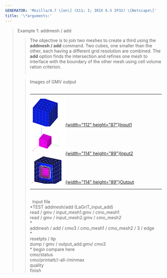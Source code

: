 ```yaml
---
GENERATOR: 'Mozilla/4.7 \[en\] (X11; I; IRIX 6.5 IP32) \[Netscape\]'
title: '\*arguments:'
---
```


> Example 1: addmesh / add
>
> > The objective is to join two meshes to create a third using the
> > **addmesh / add** command.
> > Two cubes, one smaller than the other, each having a different grid
> > resolution are combined. The **add** option finds the intersection
> > and refines one mesh to interface with the boundary of the other
> > mesh using cell volume ration criterion.\
> > [](../input_output/LaGriT_input_add) 
>
> > Images of GMV output\
> >  
> >   ---------------------------------------------------------------------------------------------------------------------------------------------------------- ---------------------------------------------------------------------------------------------------------------------------------------------------------- -------------------------------------------------------------------------------------------------------------------------------------------------------
> >   [![](image/addmesh_add/addmesh_mesh1_tn.gif){width="112" height="87"}](image/addmesh_add/addmesh_mesh1.gif)[Input1](image/addmesh_add/addmesh_mesh1.gif)   [![](image/addmesh_add/addmesh_mesh2_tn.gif){width="114" height="89"}](image/addmesh_add/addmesh_mesh2.gif)[Input2](image/addmesh_add/addmesh_mesh2.gif)   [![](image/addmesh_add/addmesh_out2_tn.gif){width="114" height="89"}](image/addmesh_add/addmesh_out2.gif)[Output](image/addmesh_add/addmesh_out2.gif)
> >   ---------------------------------------------------------------------------------------------------------------------------------------------------------- ---------------------------------------------------------------------------------------------------------------------------------------------------------- -------------------------------------------------------------------------------------------------------------------------------------------------------
> >
> > \
> >  
> > Input file\
> > \*TEST addmesh/add (LaGriT\_input\_add)\
> > read / gmv / input\_mesh1.gmv / cmo\_mesh1\
> > read / gmv / input\_mesh2.gmv / cmo\_mesh2\
> > \*\
> > addmesh / add / cmo3 / cmo\_mesh1 / cmo\_mesh2 / 3 / edge\
> > \*\
> > resetpts / itp\
> > dump / gmv / output\_add.gmv/ cmo3\
> > \* begin compare here\
> > cmo/status\
> > cmo/printatt//-all-/minmax\
> > quality\
> > finish
